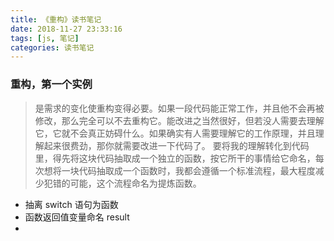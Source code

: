 ```yaml
---
title: 《重构》读书笔记
date: 2018-11-27 23:33:16
tags: [js, 笔记]
categories: 读书笔记
---
```


### 重构，第一个实例

> 是需求的变化使重构变得必要。如果一段代码能正常工作，并且他不会再被修改，那么完全可以不去重构它。能改进之当然很好，但若没人需要去理解它，它就不会真正妨碍什么。如果确实有人需要理解它的工作原理，并且理解起来很费劲，那你就需要改进一下代码了。
> 要将我的理解转化到代码里，得先将这块代码抽取成一个独立的函数，按它所干的事情给它命名，每次想将一块代码抽取成一个函数时，我都会遵循一个标准流程，最大程度减少犯错的可能，这个流程命名为提炼函数。

- 抽离 switch 语句为函数
- 函数返回值变量命名 result
- 